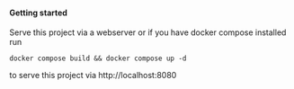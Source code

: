 #### Getting started

Serve this project via a webserver or if you have docker compose installed run 

`docker compose build && docker compose up -d`

to serve this project via http://localhost:8080